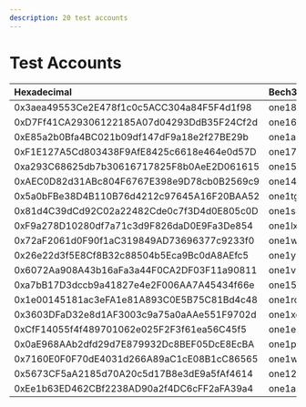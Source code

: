 ```yaml
---
description: 20 test accounts
---
```


# Test Accounts

| Hexadecimal | Bech32 | Priv. Key |
| :--- | :--- | :--- |
| 0x3aea49553Ce2E478f1c0c5ACC304a84F5F4d1f98 | one18t4yj4fuutj83uwqckkvxp9gfa0568uc48ggj7 | 01F903CE0C960FF3A9E68E80FF5FFC344358D80CE1C221C3F9711AF07F83A3BD |
| 0xD7Ff41CA29306122185A07d04293DdB35F24Cf2d | one16ll5rj3fxpsjyxz6qlgy9y7akd0jfneds0x9pu | 1C9C31DC66EE13CF14FE6DBCC036CDCB4E05326B17EA38EF86BBD2463340144D |
| 0xE85a2b0Bfa4BC021b09df147dF9a18e2f27BE29b | one1apdzkzl6f0qzrvya79ralxscute8hc5mnk5u20 | E8CAE5C825F7B167AF4B6731EAE7AABC7B00851DE6D3C561175F9E6C36BFE9A7 |
| 0xF1E127A5Cd803438F9AfE8425c6618e464e0d57D | one178sj0fwdsq6r37d0app9cescu3jwp4talcfjyg | 8EB5F8E9EB261FDC151F51F34466334A16E67F0254CFAAA1A5B64677A74A449F |
| 0xa293C68625db7b30616717825F8b0AeE2D061615 | one152fudp39mdanqct8z7p9lzc2acksv9s4ct8nrz | E9115EAD614ECDD29D8612390691A018E701FF83820ACE53CEF1F228C6B8261C |
| 0xAEC0D82d31ABc804F6767E398e9D78cb0B2569c9 | one14mqdstf340yqfank0cuca8tcev9j26wfpa0uqn | 2045C55F675CDC64B1897A5A692AC3D4E35ACC64E4F2A5DD0E49485D16DFB48C |
| 0x5a0bFBe38D4B110B76d4212c97645A16F20BAA52 | one1tg9lhcudfvgskak5yykfwez6zmeqh2jj0zxrmn | 40d36ca140d4e58b8b03d51ffcbb9ec50b6209c5eb7130a53cb3b67325c57ccc |
| 0x81d4C39dCd92C02a22482Cde0c7f3D4d0E805c0D | one1s82v88wdjtqz5gjg9n0qcleaf58gqhqd3mltfw | ee4dd12e6bdf1f5a95bdd0a2e2964b532ba61cf1e21aff45877bc8b286fd327e |
| 0xF9a278D10280df7a71c3d9F826daD0E9Fa3De854 | one1lx3835gzsr0h5uwrm8uzdkksa8arm6z5zg4997 | 3977687a4578fa28edd93a1edc396a1b25d2033ba7d2342f570112894b993d4d |
| 0x72aF2061d0F90f1aC319849AD73696377c9233f0 | one1w2hjqcwsly834scesjddwd5kxa7fyvlsdf72ys | 7aa5310093fab0a4f8351a84160986b359905ad256b39382f088219de3c0b118 |
| 0x26e22d3f5E8Cf8B32c88504b5Eca9Bc0dA8AEfc5 | one1ym3z60673nutxtyg2p94aj5mcrdg4m792hq3at | 22e4053c88b7d017dc015d7ff34a16302b06894257eba871b58f878bb0656c34 |
| 0x6072Aa908A43b16aFa3a44F0CA2DF03F11a90811 | one1vpe24yy2gwck4736gncv5t0s8ug6jzq384hks9 | 7139e1153c3a30a33bc502cf1ca14634b62ab642b4c5c2090af23d9d43708030 |
| 0xa7bB17D3dccb9a41827e4e2F006AA7A45434f66e | one157a3057uewdyrqn7fchsq648532rfanwdslkj9 | 3e7d88860956ee15d348e8e678880dc5a3a3fe871acc908fd6aea3e86d8c6ca7 |
| 0x1e00145181ac3eFA1e81A893C0E5B75C81Bd4c48 | one1rcqpg5vp4sl0585p4zfupedhtjqm6nzg9h0338 | f546a379c0aa675db81dfe4e61e964034c18fb4f93b09ce8eab1966e3d6a921e |
| 0x3603DFaD32e8d1AF3003c9a75a0aAAe551F9702d | one1xcpaltfjarg67vqrexn45z42u4gljupd2qrdnv | 8a7ac776074faa31c45a5eb2bd1ad10b24a182d19a35afd39c56619e9afd328d |
| 0xCfF14055f4f489701062e025F2F3f61ea56C45f5 | one1elc5q4057jyhqyrzuqjl9ulkr6jkc304uxuk09 | 2b17cb913f186702c13ee66e5767003bb9a2f3dcbc7983fb4f78bccfefc6273f |
| 0x0aE968AAb2dfd29d7E879932Dc8BEF05DcE8EcBA | one1pt5k324jmlff6l58nyedezl0qhww3m96lpyyrh | ccb3aab7fbac9a054cbf3baee9d00ab9a4b4ccaa7d8d5a5d7b5b0a189e516511 |
| 0x7160E0F0F70dE4031d266A89aC1cE08B1cC86565 | one1w9swpu8hphjqx8fxd2y6c88q3vwvset98wjf0s | faf9b922d96f4cceb68f5ac3a24a3ebd52ef30916c6ec74179f4b3509dc2d13a |
| 0x5673CF5aA2185d70A20c5d17B8e3dE9a5fAf4614 | one12eeu7k4zrpwhpgsvt5tm3c77nf0673s5yq86sh | 40f3b2e2cfc0de1c40a2c0bcd40ea4960c0aefee150faee3fc07a389c35b88b1 |
| 0xEe1b63ED462CBf2238AD90a2f4DC6cFF2aFA39a4 | one1acdk8m2x9jljyw9djz30fhrvlu405wdy4m5k63 | 935912bdc48f887acbb6de91067f4c32977edf54a169f07fcee08a8bf764b2d2 |

